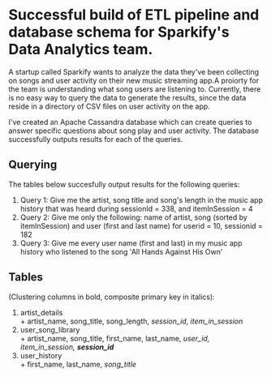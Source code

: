 # Successful build of ETL pipeline and database schema for Sparkify's Data Analytics team.

A startup called Sparkify wants to analyze the data they've been collecting on songs and user activity on their new music streaming app.A proiorty for the team is understanding what song users are listening to. Currently, there is no easy way to query the data to generate the results, since the data reside in a directory of CSV files on user activity on the app.

I've created an Apache Cassandra database which can create queries to answer specific questions about song play and user activity. The database successfully outputs results for each of the queries.

## Querying
The tables below succesfully output results for the following queries:
<ol>
<li> Query 1: Give me the artist, song title and song's length in the music app history that was heard during  sessionId = 338, and itemInSession  = 4 </li>
<li> Query 2: Give me only the following: name of artist, song (sorted by itemInSession) and user (first and last name) for userid = 10, sessionid = 182 </li>
<li> Query 3: Give me every user name (first and last) in my music app history who listened to the song 'All Hands Against His Own' </li>
</ol>



## Tables

(Clustering columns in bold, composite primary key in italics):

<ol>

<li> artist_details </li>
    + artist_name, song_title, song_length, <em> session_id, item_in_session </em>
    
<li> user_song_library </li>
    + artist_name, song_title, first_name, last_name, <em> user_id, item_in_session, <b> session_id </b> </em>
    
<li> user_history </li>
    + first_name, last_name, <em> song_title </em>

</ol>

